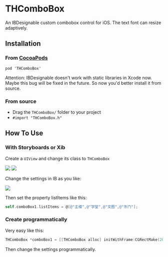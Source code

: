 # THComboBox
An IBDesignable custom combobox control for iOS. The text font can resize adaptively.

## Installation
### From [CocoaPods](http://www.cocoapods.org)

	pod 'THComboBox'

Attention:
	    IBDesignable doesn't work with static libraries in Xcode now. Maybe this bug will be fixed in the future. So now you'd better install it from source.
### From source

* Drag the `THComboBox/` folder to your project 
* `#import "THComboBox.h"`

## How To Use

### With Storyboards or Xib

Create a `UIView` and change its class to `THComboBox`

<img src="http://wujy07.github.io/img/For github/THComboBox/THComboBox_1-1.png">
<img src="http://wujy07.github.io/img/For github/THComboBox/THComboBox_1-2.png">

Change the settings in IB as you like:

<img src="http://wujy07.github.io/img/For github/THComboBox/THComboBox_2.png">

Then set the property listItems like this:
````objective-c
self.comboBox1.listItems = @[@"主楼",@"学堂",@"文图",@"东门"];
````

### Create programmatically

Very easy like this:

````objective-c
THComboBox *comboBox1 = [[THComboBox alloc] initWithFrame:CGRectMake(200, 400, 210, 60)];
````
Then change the settings programmatically.

